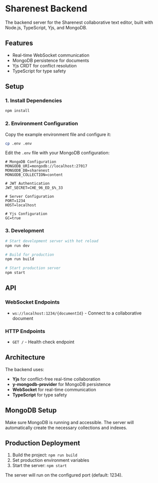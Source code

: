 # Sharenest Backend

The backend server for the Sharenest collaborative text editor, built with Node.js, TypeScript, Yjs, and MongoDB.

## Features

- Real-time WebSocket communication
- MongoDB persistence for documents
- Yjs CRDT for conflict resolution
- TypeScript for type safety

## Setup

### 1. Install Dependencies

```bash
npm install
```

### 2. Environment Configuration

Copy the example environment file and configure it:

```bash
cp .env .env
```

Edit the `.env` file with your MongoDB configuration:

```env
# MongoDB Configuration
MONGODB_URI=mongodb://localhost:27017
MONGODB_DB=sharenest
MONGODB_COLLECTION=content

# JWT Authentication
JWT_SECRET=CHE_96_ED_$%_33

# Server Configuration
PORT=1234
HOST=localhost

# Yjs Configuration
GC=true
```

### 3. Development

```bash
# Start development server with hot reload
npm run dev

# Build for production
npm run build

# Start production server
npm start
```

## API

### WebSocket Endpoints

- `ws://localhost:1234/{documentId}` - Connect to a collaborative document

### HTTP Endpoints

- `GET /` - Health check endpoint

## Architecture

The backend uses:

- **Yjs** for conflict-free real-time collaboration
- **y-mongodb-provider** for MongoDB persistence
- **WebSocket** for real-time communication
- **TypeScript** for type safety

## MongoDB Setup

Make sure MongoDB is running and accessible. The server will automatically create the necessary collections and indexes.

## Production Deployment

1. Build the project: `npm run build`
2. Set production environment variables
3. Start the server: `npm start`

The server will run on the configured port (default: 1234).


